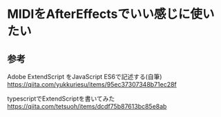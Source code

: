 # MIDIをAfterEffectsでいい感じに使いたい
## 参考  
Adobe ExtendScript をJavaScript ES6で記述する(自筆)
https://qiita.com/yukkuriesu/items/95ec37307348b71ec28f

typescriptでExtendScriptを書いてみた
https://qiita.com/tetsuoh/items/dcdf75b87613bc85e8ab

